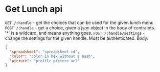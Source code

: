 # Get Lunch api

`GET /:handle` - get the choices that can be used for the given lunch menu
`POST /:handle` - get a choice, given a json object in the body of contraints. '\*' is a wildcard,
and means anything goes.
`POST /:handle/settings` - change the settings for the given handle. Must be authenticated. Body:

```json
{
  "spreadsheet": "spreadsheet id",
  "color": "color in hex without a hash",
  "picture": "profile picture url"
}
```
